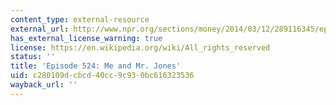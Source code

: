 ```yaml
---
content_type: external-resource
external_url: http://www.npr.org/sections/money/2014/03/12/289116345/episode-524-me-and-mr-jones
has_external_license_warning: true
license: https://en.wikipedia.org/wiki/All_rights_reserved
status: ''
title: 'Episode 524: Me and Mr. Jones'
uid: c280109d-cbcd-40cc-9c93-0bc616323536
wayback_url: ''
---
```

